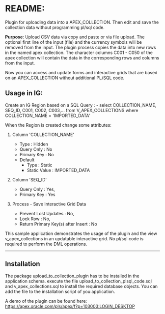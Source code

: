 # README:

Plugin for uploading data into a APEX_COLLECTION. Then edit and save the collection data without programming pl/sql code.

**Purpose**: Upload CSV data via copy and paste or via file upload.
The optional first line of the input (file) and the currency symbols will be removed from the input.
The plugin process copies the data into new rows in the named apex collection. 
The character columns C001 - C050 of the apex collection will contain the data in the corresponding rows and columns from the input.

Now you can access and update forms and interactive grids that are based on an APEX_COLLECTION without additional PL/SQL code.
## Usage in IG:
Create an IG Region based on a SQL Query :
	- select COLLECTION_NAME,
		   SEQ_ID,
		   C001,
		   C002,
		   C003,...
	from V_APEX_COLLECTIONS
	where COLLECTION_NAME = 'IMPORTED_DATA'
	
When the Region is created change some attributes:
1. Column 'COLLECTION_NAME'
	- Type : Hidden
	- Query Only 	: No 
	- Primary Key : No 
	- Default 
		- Type : Static
		- Static Value : IMPORTED_DATA
		
2. Column 'SEQ_ID' 
	- Query Only : Yes,
	- Primary Key : Yes 
	
3. Process  - Save Interactive Grid Data
	- Prevent Lost Updates : No,  
	- Lock Row : No,  
	- Return Primary Key(s) after Insert : No 

This sample application demonstrates the usage of the plugin and the view v_apex_collections in an updatable interactive grid.
No pl/sql code is required to perform the DML operations.

----------
## Installation 

The package upload_to_collection_plugin has to be installed in the application schema. 
execute the file upload_to_collection_plsql_code.sql and v_apex_collections.sql to install the required database objects.
You can add the file to the installation script of you application.

A demo of the plugin can be found here: 
https://apex.oracle.com/pls/apex/f?p=103003:LOGIN_DESKTOP
